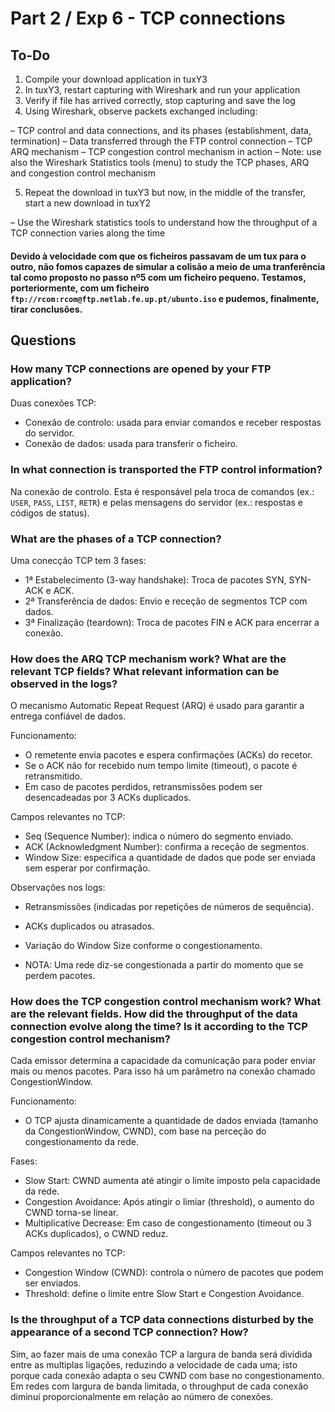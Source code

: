 # Part 2 / Exp 6 - TCP connections

## To-Do

1. Compile your download application in tuxY3
2. In tuxY3, restart capturing with Wireshark and run your application
3. Verify if file has arrived correctly, stop capturing and save the log
4. Using Wireshark, observe packets exchanged including:

– TCP control and data connections, and its phases (establishment, data, termination)
– Data transferred through the FTP control connection
– TCP ARQ mechanism
– TCP congestion control mechanism in action
– Note: use also the Wireshark Statistics tools (menu) to study the TCP phases, ARQ and congestion control mechanism

5. Repeat the download in tuxY3 but now, in the middle of the transfer, start a new download in tuxY2

– Use the Wireshark statistics tools to understand how the throughput of a TCP connection varies along the time

#### Devido à velocidade com que os ficheiros passavam de um tux para o outro, não fomos capazes de simular a colisão a meio de uma tranferência tal como proposto no passo nº5 com um ficheiro pequeno. Testamos, porteriormente, com um ficheiro `ftp://rcom:rcom@ftp.netlab.fe.up.pt/ubunto.iso` e pudemos, finalmente, tirar conclusões.

## Questions

### How many TCP connections are opened by your FTP application?
Duas conexões TCP:

- Conexão de controlo: usada para enviar comandos e receber respostas do servidor.
- Conexão de dados: usada para transferir o ficheiro.

### In what connection is transported the FTP control information?
Na conexão de controlo. Esta é responsável pela troca de comandos (ex.: `USER`, `PASS`, `LIST`, `RETR`) e pelas mensagens do servidor (ex.: respostas e códigos de status).

### What are the phases of a TCP connection?
Uma conecção TCP tem 3 fases:

- 1ª Estabelecimento (3-way handshake): Troca de pacotes SYN, SYN-ACK e ACK.
- 2ª Transferência de dados: Envio e receção de segmentos TCP com dados.
- 3ª Finalização (teardown): Troca de pacotes FIN e ACK para encerrar a conexão.


### How does the ARQ TCP mechanism work? What are the relevant TCP fields? What relevant information can be observed in the logs?
O mecanismo Automatic Repeat Request (ARQ) é usado para garantir a entrega confiável de dados.

Funcionamento:

- O remetente envia pacotes e espera confirmações (ACKs) do recetor.
- Se o ACK não for recebido num tempo limite (timeout), o pacote é retransmitido.
- Em caso de pacotes perdidos, retransmissões podem ser desencadeadas por 3 ACKs duplicados.

Campos relevantes no TCP:

- Seq (Sequence Number): indica o número do segmento enviado.
- ACK (Acknowledgment Number): confirma a receção de segmentos.
- Window Size: especifica a quantidade de dados que pode ser enviada sem esperar por confirmação.

Observações nos logs:

- Retransmissões (indicadas por repetições de números de sequência).
- ACKs duplicados ou atrasados.
- Variação do Window Size conforme o congestionamento.

- NOTA: Uma rede diz-se congestionada a partir do momento que se perdem pacotes.


### How does the TCP congestion control mechanism work? What are the relevant fields. How did the throughput of the data connection evolve along the time? Is it according to the TCP congestion control mechanism?
Cada emissor determina a capacidade da comunicação para poder enviar mais ou menos pacotes. Para isso há um parâmetro na conexão chamado CongestionWindow.

Funcionamento:

- O TCP ajusta dinamicamente a quantidade de dados enviada (tamanho da CongestionWindow, CWND), com base na perceção do congestionamento da rede.

Fases:

- Slow Start: CWND aumenta até atingir o limite imposto pela capacidade da rede.
- Congestion Avoidance: Após atingir o limiar (threshold), o aumento do CWND torna-se linear.
- Multiplicative Decrease: Em caso de congestionamento (timeout ou 3 ACKs duplicados), o CWND reduz.

Campos relevantes no TCP:

- Congestion Window (CWND): controla o número de pacotes que podem ser enviados. 
- Threshold: define o limite entre Slow Start e Congestion Avoidance.


### Is the throughput of a TCP data connections disturbed by the appearance of a second TCP connection? How?
Sim, ao fazer mais de uma conexão TCP a largura de banda será dividida entre as multiplas ligações, reduzindo a velocidade de cada uma; isto porque cada conexão adapta o seu CWND com base no congestionamento.
Em redes com largura de banda limitada, o throughput de cada conexão diminui proporcionalmente em relação ao número de conexões.
